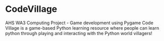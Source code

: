 # CodeVillage
AHS WA3 Computing Project - Game development using Pygame 
Code Village is a game-based Python learning resource where people can learn python through playing and interacting with the Python world villagers! 
